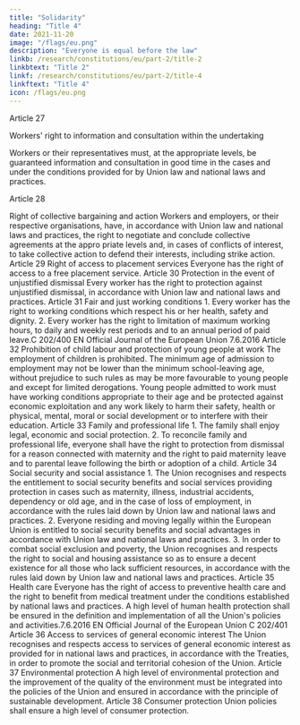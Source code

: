 ```yaml
---
title: "Solidarity"
heading: "Title 4"
date: 2021-11-20
image: "/flags/eu.png"
description: "Everyone is equal before the law"
linkb: /research/constitutions/eu/part-2/title-2
linkbtext: "Title 2"
linkf: /research/constitutions/eu/part-2/title-4
linkftext: "Title 4"
icon: /flags/eu.png
---
```



Article 27

Workers' right to information and consultation within the undertaking

Workers or their representatives must, at the appropriate levels, be guaranteed information and consultation in good time in the cases and under the conditions provided for by Union law and national laws and practices.

Article 28

Right of collective bargaining and action
Workers and employers, or their respective organisations, have, in accordance with Union law and
national laws and practices, the right to negotiate and conclude collective agreements at the appro­
priate levels and, in cases of conflicts of interest, to take collective action to defend their interests,
including strike action.
Article 29
Right of access to placement services
Everyone has the right of access to a free placement service.
Article 30
Protection in the event of unjustified dismissal
Every worker has the right to protection against unjustified dismissal, in accordance with Union law
and national laws and practices.
Article 31
Fair and just working conditions
1.
Every worker has the right to working conditions which respect his or her health, safety
and dignity.
2.
Every worker has the right to limitation of maximum working hours, to daily and weekly rest
periods and to an annual period of paid leave.C 202/400
EN
Official Journal of the European Union
7.6.2016
Article 32
Prohibition of child labour and protection of young people at work
The employment of children is prohibited. The minimum age of admission to employment may not
be lower than the minimum school-leaving age, without prejudice to such rules as may be more
favourable to young people and except for limited derogations.
Young people admitted to work must have working conditions appropriate to their age and be
protected against economic exploitation and any work likely to harm their safety, health or physical,
mental, moral or social development or to interfere with their education.
Article 33
Family and professional life
1.
The family shall enjoy legal, economic and social protection.
2.
To reconcile family and professional life, everyone shall have the right to protection from
dismissal for a reason connected with maternity and the right to paid maternity leave and to parental
leave following the birth or adoption of a child.
Article 34
Social security and social assistance
1.
The Union recognises and respects the entitlement to social security benefits and social services
providing protection in cases such as maternity, illness, industrial accidents, dependency or old age,
and in the case of loss of employment, in accordance with the rules laid down by Union law and
national laws and practices.
2.
Everyone residing and moving legally within the European Union is entitled to social security
benefits and social advantages in accordance with Union law and national laws and practices.
3.
In order to combat social exclusion and poverty, the Union recognises and respects the right to
social and housing assistance so as to ensure a decent existence for all those who lack sufficient
resources, in accordance with the rules laid down by Union law and national laws and practices.
Article 35
Health care
Everyone has the right of access to preventive health care and the right to benefit from medical
treatment under the conditions established by national laws and practices. A high level of human
health protection shall be ensured in the definition and implementation of all the Union's policies
and activities.7.6.2016
EN
Official Journal of the European Union
C 202/401
Article 36
Access to services of general economic interest
The Union recognises and respects access to services of general economic interest as provided for in
national laws and practices, in accordance with the Treaties, in order to promote the social and
territorial cohesion of the Union.
Article 37
Environmental protection
A high level of environmental protection and the improvement of the quality of the environment
must be integrated into the policies of the Union and ensured in accordance with the principle of
sustainable development.
Article 38
Consumer protection
Union policies shall ensure a high level of consumer protection.

